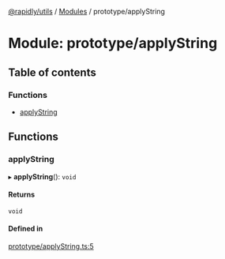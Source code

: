 [@rapidly/utils](../README.md) / [Modules](../modules.md) / prototype/applyString

# Module: prototype/applyString

## Table of contents

### Functions

- [applyString](prototype_applyString.md#applystring)

## Functions

### applyString

▸ **applyString**(): `void`

#### Returns

`void`

#### Defined in

[prototype/applyString.ts:5](https://github.com/canguser/rapidly-utils/blob/bc4b333/main/prototype/applyString.ts#L5)
